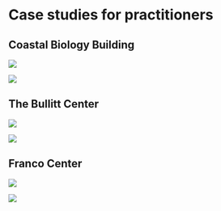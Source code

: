 # Case studies for practitioners

## Coastal Biology Building

![](<../.gitbook/assets/0 (23).png>)



![](<../.gitbook/assets/1 (7).png>)



## The Bullitt Center

![](<../.gitbook/assets/2 (11).png>)



![](<../.gitbook/assets/3 (15).png>)



## Franco Center

![](<../.gitbook/assets/4 (14).png>)



![](<../.gitbook/assets/5 (4).png>)
